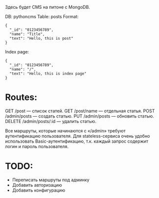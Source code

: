 Здесь будет CMS на питоне с MongoDB.

DB: pythoncms
Table: posts
Format:
```
{
  "_id": "0123456789",
  "name": "Title",
  "text": "Hello, this is post"
}
```
Index page:

```
{
  "_id": "0123456789",
  "name": "/",
  "text": "Hello, this is index page"
}

```

# Routes:

GET /post — список статей.
GET /post/name — отдельная статья.
POST /admin/posts — создать статью.
PUT /admin/posts — обновить статью.
DELETE /admin/posts/:id — удалить статью.

Все маршруты, которые начинаются с «/admin» требуют аутентификацию пользователя. Для stateless-сервиса очень удобно использовать Basic-аутентификацию, т.к. каждый запрос содержит логин и пароль пользователя.

# TODO:

* Переписать маршруты под админку
* Добавить авторизацию
* Добавить конфигурацию